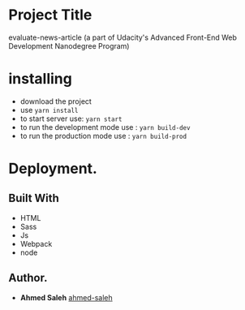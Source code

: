 # Project Title

evaluate-news-article (a part of Udacity's Advanced Front-End Web Development Nanodegree Program)

# installing

- download the project
- use `yarn install`
- to start server use: `yarn start`
- to run the development mode use : `yarn build-dev`
- to run the production mode use : `yarn build-prod`

# Deployment.

## Built With

- HTML
- Sass
- Js
- Webpack
- node

## Author.

- **Ahmed Saleh** [ahmed-saleh](https://github.com/ahmed-saleh98)
